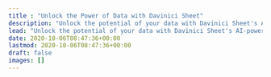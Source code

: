 ```yaml
---
title : "Unlock the Power of Data with Davinici Sheet"
description: "Unlock the potential of your data with Davinici Sheet's AI-powered solutions. Experience personalized content and effortless analysis for quick and easy results."
lead: "Unlock the potential of your data with Davinici Sheet's AI-powered solutions. Experience personalized content and effortless analysis for quick and easy results."
date: 2020-10-06T08:47:36+00:00
lastmod: 2020-10-06T08:47:36+00:00
draft: false
images: []
---
```

